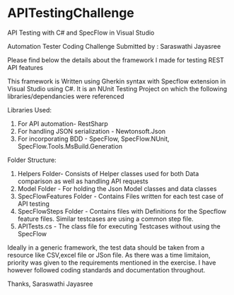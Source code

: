 # APITestingChallenge
API Testing with C# and SpecFlow in Visual Studio

Automation Tester Coding Challenge
Submitted by : Saraswathi Jayasree


Please find below the details about the framework I made for testing REST API features

This framework is Written using Gherkin syntax with Specflow extension in Visual Studio using C#.
It is an NUnit Testing Project on which the following libraries/dependancies were referenced

Libraries Used: 
1. For API automation- RestSharp 
2. For handling JSON serialization - Newtonsoft.Json
3. For incorporating BDD - SpecFlow, SpecFlow.NUnit, SpecFlow.Tools.MsBuild.Generation


Folder Structure:
1. Helpers Folder- Consists of Helper classes used for both Data comparison as well as handling API requests
2. Model Folder - For holding the Json Model classes and data classes
3. SpecFlowFeatures Folder - Contains Files written for each test case of API testing
4. SpecFlowSteps Folder - Contains files with Definitions for the Specflow feature files. Similar testcases are using a common step file.
5. APITests.cs - The class file for executing Testcases without using the SpecFlow


Ideally in a generic framework, the test data should be taken from a resource like CSV,excel file or JSon file.
As there was a time limitaion, priority was given to the requirements mentioned in the exercise.
I have however followed coding standards and documentation throughout. 


Thanks,
Saraswathi Jayasree
